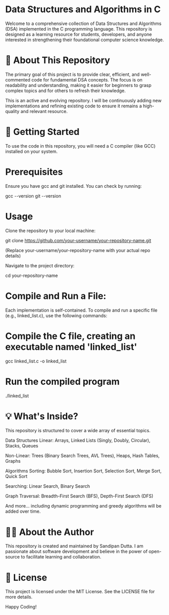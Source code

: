 # Data Structures and Algorithms in C
Welcome to a comprehensive collection of Data Structures and Algorithms (DSA) implemented in the C programming language. This repository is designed as a learning resource for students, developers, and anyone interested in strengthening their foundational computer science knowledge.

# 📖 About This Repository
The primary goal of this project is to provide clear, efficient, and well-commented code for fundamental DSA concepts. The focus is on readability and understanding, making it easier for beginners to grasp complex topics and for others to refresh their knowledge.

This is an active and evolving repository. I will be continuously adding new implementations and refining existing code to ensure it remains a high-quality and relevant resource.

# 🚀 Getting Started
To use the code in this repository, you will need a C compiler (like GCC) installed on your system.

# Prerequisites
Ensure you have gcc and git installed. You can check by running:

gcc --version
git --version

# Usage
Clone the repository to your local machine:

git clone https://github.com/your-username/your-repository-name.git

(Replace your-username/your-repository-name with your actual repo details)

Navigate to the project directory:

cd your-repository-name

# Compile and Run a File:
Each implementation is self-contained. To compile and run a specific file (e.g., linked_list.c), use the following commands:

# Compile the C file, creating an executable named 'linked_list'
gcc linked_list.c -o linked_list

# Run the compiled program
./linked_list

# 💡 What's Inside?
This repository is structured to cover a wide array of essential topics.

Data Structures
Linear: Arrays, Linked Lists (Singly, Doubly, Circular), Stacks, Queues

Non-Linear: Trees (Binary Search Trees, AVL Trees), Heaps, Hash Tables, Graphs

Algorithms
Sorting: Bubble Sort, Insertion Sort, Selection Sort, Merge Sort, Quick Sort

Searching: Linear Search, Binary Search

Graph Traversal: Breadth-First Search (BFS), Depth-First Search (DFS)

And more... including dynamic programming and greedy algorithms will be added over time.

# 👨‍💻 About the Author
This repository is created and maintained by Sandipan Dutta. I am passionate about software development and believe in the power of open-source to facilitate learning and collaboration.

# 📜 License
This project is licensed under the MIT License. See the LICENSE file for more details.

Happy Coding!